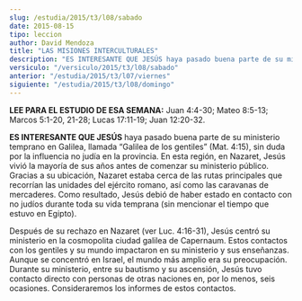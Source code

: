 ```yaml
---
slug: /estudia/2015/t3/l08/sabado
date: 2015-08-15
tipo: leccion
author: David Mendoza
title: "LAS MISIONES INTERCULTURALES"
description: "ES INTERESANTE QUE JESÚS haya pasado buena parte de su ministerio temprano en Galilea, llamada “Galilea de los gentiles” (Mat. 4:15), sin duda por la influencia no judía en la provincia. En esta región, en Nazaret, Jesús vivió la mayoría de sus años antes de comenzar su ministerio público."
versiculo: "/versiculo/2015/t3/l08/sabado"
anterior: "/estudia/2015/t3/l07/viernes"
siguiente: "/estudia/2015/t3/l08/domingo"
---
```


**LEE PARA EL ESTUDIO DE ESA SEMANA:** Juan 4:4-30; Mateo 8:5-13; Marcos 5:1-20, 21-28; Lucas 17:11-19; Juan 12:20-32.

**ES INTERESANTE QUE JESÚS** haya pasado buena parte de su ministerio temprano en Galilea, llamada “Galilea de los gentiles” (Mat. 4:15), sin duda por la influencia no judía en la provincia. En esta región, en Nazaret, Jesús vivió la mayoría de sus años antes de comenzar su ministerio público. Gracias a su ubicación, Nazaret estaba cerca de las rutas principales que recorrían las unidades del ejército romano, así como las caravanas de mercaderes. Como resultado, Jesús debió de haber estado en contacto con no judíos durante toda su vida temprana (sin mencionar el tiempo que estuvo en Egipto).

Después de su rechazo en Nazaret (ver Luc. 4:16-31), Jesús centró su ministerio en la cosmopolita ciudad galilea de Capernaum. Estos contactos con los gentiles y su mundo impactaron en su ministerio y sus enseñanzas. Aunque se concentró en Israel, el mundo más amplio era su preocupación. Durante su ministerio, entre su bautismo y su ascensión, Jesús tuvo contacto directo con personas de otras naciones en, por lo menos, seis ocasiones. Consideraremos los informes de estos contactos.

